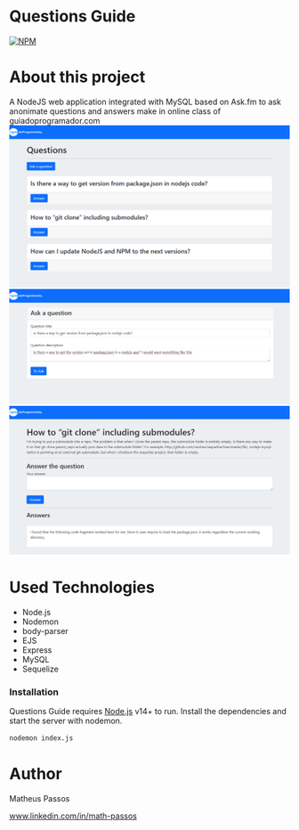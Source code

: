 # Questions Guide
[![NPM](https://img.shields.io/npm/l/react)](https://github.com/mpassos11/questions-guide/blob/main/LICENSE) 

# About this project
A NodeJS web application integrated with MySQL based on Ask.fm to ask anonimate questions and answers make in online class of guiadoprogramador.com
![Homepage](https://github.com/mpassos11/questions-guide/blob/main/public/assets/home-page.png) ![AskAQuestionPage 2](https://github.com/mpassos11/questions-guide/blob/main/public/assets/ask-a-question-page.png) ![AnswerAQuestionPage](https://github.com/mpassos11/questions-guide/blob/main/public/assets/answer-question-page.png)

# Used Technologies
- Node.js
- Nodemon
- body-parser
- EJS
- Express
- MySQL
- Sequelize

### Installation
Questions Guide requires [Node.js](https://nodejs.org/) v14+ to run.
Install the dependencies and start the server with nodemon.

```bash
nodemon index.js
```
# Author
Matheus Passos

www.linkedin.com/in/math-passos
